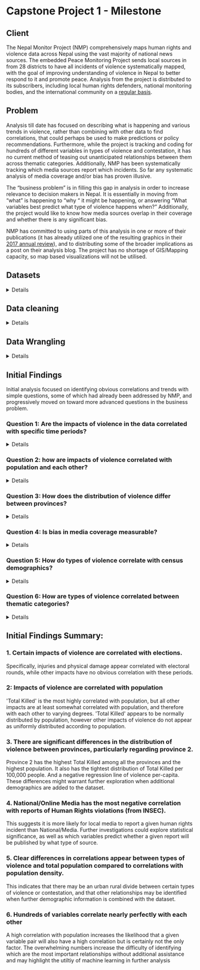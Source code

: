 # Capstone Project 1 - Milestone

## Client
The Nepal Monitor Project (NMP) comprehensively maps human rights and violence data across Nepal using the vast majority of national news sources. The embedded Peace Monitoring Project sends local sources in from 28 districts to have all incidents of violence systematically mapped, with the goal of improving understanding of violence in Nepal to better respond to it and promote peace.  Analysis from the project is distributed to its subscribers, including local human rights defenders, national monitoring bodies, and the international community on a [regular basis](https://www.nepalmonitor.org/blog/).  


## Problem
Analysis till date has focused on describing what is happening and various trends in violence, rather than combining with other data to find correlations, that could perhaps be used to make predictions or policy recommendations. Furthermore, while the project is tracking and coding for hundreds of different variables in types of violence and contestation, it has no current method of teasing out unanticipated relationships between them across thematic categories.  Additionally, NMP has been systematically tracking which media sources report which incidents. So far any systematic analysis of media coverage and/or bias has proven illusive.

The “business problem” is in filling this gap in analysis in order to increase relevance to decision makers in Nepal. It is essentially in moving from “what” is happening to “why “ it might be happening, or answering  “What variables best predict what type of violence happens when?”  Additionally, the project would like to know how media sources overlap in their coverage and whether there is any significant bias. 

NMP has committed to using parts of this analysis in one or more of their publications (it has already utilized one of the resulting graphics in their [2017 annual review](https://www.nepalmonitor.org/blog/2018/07/27/the-nepal-peace-monitor-annual-review-2017/)), and to distributing some of the broader implications as a post on their analysis blog. The project has no shortage of GIS/Mapping capacity, so map based visualizations will not be utilised.


## Datasets
<details>

### Nepal Monitor export
The Nepal Monitor Data set is open data, and freely available on the [reports page](https://www.nepalmonitor.org/reports/) of its website [NM_2016_17export.csv](/Data/NM_2016_17export.csv).  It is geocoded by gps and local level boundaries.  The source of each incident is tracked, and violent incidents are further categorised by heigherachical category codes according to [criteria](https://www.nepalmonitor.org/blog/wp-content/uploads/2017/04/NEPAL-CODING-GUIDELINES_FINAL_MAR2017.pdf) developed together with The Asia Foundation. The broad categories for these variables are Location, Event Forms, Weapons, Causes, Cross Cutting Issues, Actors, Impacts. 

### No Duplicate File
While the full dataset dates back to 2012, the Peace Monitoring Project only started applying this methodology in mid 2016. NMP produced a dataset for their 2017 annual review in which duplicate incidents (multiple reports referring to the same incident in the field) had been meticulously removed through a manual process. [2017 PMP Data Final No Duplicates.xlsx](/Data/2017%20PMP%20Data%20Final%20No%20Duplicates.xlsx) is similar to the export, but in excel format with the duplicates removed. 

### Ward level population
The “ward” is the lowest level administrative boundary in Nepal of which there were 36020 until the implementation of federalism. [Nepal_population_household_ward-2011.csv](/Data/Nepal_population_household_ward-2011.csv) is a merge of the [place codes](https://www.humanitarianresponse.info/sites/www.humanitarianresponse.info/files/documents/files/FieldGuideForTheUseOfGeo-Codes.pdf) of these boundaries with 2011 census data from the Nepal Central Bureau of statistics, and altitude data in order to prioritize winterization material distribution as part of the Nepal 2015 earthquake response  hosted on [HDX](https://data.humdata.org/).  The place codes are unique ids for a  hierarchical list of boundaries used  to eliminate errors generated by duplicate and misspelled names in joins and merges between datasets.  Boundary hierarchy:

 Level | Boundary type | Number of units |
|-----|---------|---------|
| 1 | Development Region | 5 |
| 2 | Zone | 14 |
| 3 | District | 75 |
| 4 | Village Development Committee (VDC) | ~7094 |
| 5 | Ward | 36020 |


### Ward Boundary Shapefile
‘[npl_polbanda_adm5_wad_25k_50k_sdn_wgs84.csv](/Data/npl_polbanda_adm5_wad_25k_50k_sdn_wgs84.csv)‘ is ward level boundary data exported from an official UN boundary [shapefile](https://en.wikipedia.org/wiki/Shapefile) hosted on HDX  using QGIS to calculate the area of the shapes. 

### Federal Relational File
In 2017 Nepal created new federal structures, agreed upon in it’s peace process. A relational file [Federal_VDC_Relation_web_clean.xlsx](/Data/Federal_VDC_Relation_web_clean.xlsx) has been provided by the UNRCO correlating the new structures with the old ones. VDC level boundaries were divided, but ward level were not significantly. Boundary hierarchy:

| Level | Boundary type | Number of units |
|-----|---------|---------|
| 1 | Province | 7 |
| 2 | District | 78 |
| 3 | Gaupalika | ? |
| 4 | Ward | ? |



### Potential Data Sets

Other useful Nepal data sets are available on [Humanitarian Data Exchange](https://data.humdata.org/search?q=nepal), the [code4Nepal github repo](https://data.humdata.org/search?q=nepal), and [Open Nepal](http://opennepal.net/).



</details>

## Data cleaning
<details>
  
After an attempt to engineer an automatic process to match manual duplicate removal so it could be applied to the partial 2016 data,  I opted to simply use incidents from the existing 2017 “No Duplicates”  dataset . Because this was an excel file there were some formatting errors importing Nepali script, so I used the index of the no duplicates file to filter the csv export from Nepalmonitor.org.

### Additional steps: 
* Manually removed an errant comma from corrupt csv export   
* Normalized timestamps so that only dates remained
* Removed unnecessary columns 
* Converted yes and no values to 1’s and zeros
* Investigated implications of flattening unique values into dummy columns, but decided against implementation during cleaning steps
* For federal unit relational file, used a function to break out untidy lists of which old wards applied to which new units into separate column.
* Saved resulting files as csv.

see [Datacleaning_steps.txt](/Datacleaning_steps.txt) and [Data Cleaning](/Data/Data%20Cleaning.ipynb) for more details
</details>

## Data Wrangling
<details>

[SpringBoard 7.2 - Apply Data Storytelling.ipynb](/SpringBoard%207.2%20-%20Apply%20Data%20Storytelling.ipynb)  
* Separated out impacts of 2017 incident data for analysis
* Created dataframe of impacts grouped by date
* Created dataframe of impacts grouped by district joined with province number and district population data.

[EDA.ipynb](/EDA.ipynb)
* After analysis of above, created a dataframe of incidents grouped by VDC and joined with VDC level census data
* Joined the above with ‘AREA’ Data exported from the shapefile export and divided population by area to derive a density column
* Created dummy columns for nearly variables tracked by the NMP project.  This made the dataset 375 columns wide. 
* Created a separate dataframe of source type dummy columns for 35 different types of media sources.

</details>

## Initial Findings
Initial analysis focused on identifying obvious correlations and trends with simple questions, some of which had already been addressed by NMP, and progressively moved on toward more advanced questions in the business problem.


### Question 1: Are the impacts of violence in the data correlated with specific time periods?
<details>
  
In 2017, Nepal experienced 3 rounds of elections for new local bodies (created by combining different wards together), and 1 combined round of elections for the House of Representatives and officials at the provincial level. The decision making process for the creation of all these units was highly contested, and resulted in multiple rounds of strikes and protests, beginning with the registration process. These time periods can be highlighted while plotting impacts in a time series to find if there are any notable correlations
![2017 Impacts of Violence by Week](/images/time_series.png)

It is immediately apparent that, while there is no obvious correlation between election rounds and the total number of people killed or raped per week, there is a striking relationship between the total number of injured and the timing of the elections. Interestingly, the spikes in the total number of injured are not reflected in the number of 'Female Injured.' This can either be attributed to an exclusively male participation in election related contestation, or an inability to differentiate gender among injured in media reports. Reports of physical damage to buildings and vehicles similarly match the timing of election rounds
</details>

### Question 2: how are impacts of violence correlated with population and each other?
<details>
  
![linear regression](/images/replot_all.png)

Simply dividing the sum of the Total Killed by the sum of the population per district (divided by 100,000) yields a homicide rate of about 1.68 per 100,000 people.  A linear regression, produces a slope of 1.59 Total Killed per 100,000 people + 0.33

![joint plot - Killed](/images/joint_plot_killed.png)
![joint plot - Injured](/images/joint_plot_injured.png)

From the joint plots above, there is an obvious relationship between district population and various impact numbers. For the Total Killed by population chart, for instance, a "pearsonr = 0.86" shows there is a essentially an 86% linear correlation between Population and 'Total Killed.' In the same graph, "p=1.1e-22" means there is a vanishingly small (1.1 * 10 to the negative 22nd) chance that the null hypothesis (that the relationship is a result of random chance) is correct.

![correlation of impacts](/images/correlation_impacts.png)

A correlation heat map of all impacts shows a slight correlation between nearly all impacts, save for severe building damage. This could be a function of all these impacts being correlated with population. The highest overall correlation with population appears to be "Total Killed."

![correlation of impacts normalized by population](/images/correlation_impacts_normalized.png)


Controlling for population by using impact numbers re-mapped per 100,000 population reveals a few interesting hot-spots. Some correlations between impacts are obvious, as they reflect overlapping events. For example, "Female Killed" is a subset of "Total Killed" so both should be correlated with each other. The same applies for "Total injured" v. "Female Injured," "Total no. Rape or Attempted Rape" v. female and youth rape, etc. Total killed numbers still show slight correlations with most other impacts, even when controlling for population, including injuries, rapes, abductions, and building damage. This may be a result of multiple impacts resulting from the same major events, but perhaps also shows there are some commonalities beyond population numbers which might predict where violence takes place. Incorporating other demographic information could be informative.

Other interesting correlations in the population normalized heat map:
* Total/Female Injured and Total Buildings damaged (pearsonr = 0.51).
* Total Buildings and Total Vehicles (pearsonr = 0.47)
* Population and abductions (pearsonr = 0.17 - 0.28 despite normalization)
* Negative correlation between population and injuries per capita (pearsonr = -0.22)
* Higher correlation between Total Injured and Youth - below 25 - Killed (0.66) than Female Killed and Total Killed (0.45)

![Histogram - Killed](/images/hist_killed.png)
![Histogram - Injured](/images/hist_injured.png)

The histograms in the left show the raw distribution of 'Total Killed' and 'Total Injured, with their similar skew to the right, indicating more districts have lower impact numbers and fewer districts have higher impact numbers.

The histograms on the right show the same impacts per 100,000 population. While dividing the 'Total Killed' by population creates a more normal (bell shaped) distribution, doing the same to 'Total Injured,' barely changes the shape of the distribution at all. A theoretical normal distribution has been overlaid the Total Killed per 100,000 histogram to show the similarity. Additionally a Shapiro-Wilk test with a p-value of 0.19 means the distribution is probably normal or - more accurately - is not rejected as a normal distribution. 
</details>

### Question 3: How does the distribution of violence differ between provinces?
<details>
  
![Pair Plot](/images/pairplot_province.png)
Shading a pair plot of Total Killed v. Population per district according to province, produces a histogram of population per district and Total Killed by district, while combining both together in scatter plots. It is immediately apparent that both the histograms look very much like each other. The most common number of people per district is around 250,000 while the most common Total Killed is somewhere between 2.5 and 5, with the distribution rapidly falling off in both graphs as numbers rise.

Kathmandu district can be seen standing apart in all graphs with a population of slightly under 1,750,000 and approximately 26 Total Killed, colored to match province 3. Province 2 also stands out, in that it doesn't have any districts with a population below 500,000, and is thus responsible for a "bulge" in the middle of both histograms.

Of course, the most obvious way in which Province 2 stands out is with its regression line. All other provinces more or less display a regression line correlating Total Killed with Population, while Province 2, displays a prominently different trend. Why is this?

![Regression - Nepal v. Province 2](/images/regplot_prov_2.png)

By plotting Total Killed v. Population regression line for Nepal and separating out province 2, We can see the reason for Province 2 bucking the trend is two fold: Sarlahi has far fewer violent deaths per-capita than the linear regression line for all provinces(1.59 +0.33 deaths per 100,000 people), while Parsa, Saptari, Siraha, and Rautahat have considerably more. These are different enough from each other to result in a regression line of (-2.12 +28.3 deaths per 100,000 people) for province 2.

![Distribution of violent deaths](/images/dist_violent_deaths.png)

The the box plot above visualizes the distribution of violent deaths per 100,000 people over Nepal's federal provinces. Each dot in the overlaid swarm plot represents a district, with it's vertical position indicating the 'Total Killed' per 100,000 pop. in that district. Each province is plotted separately, by the province number, with the leading and trailing districts for each labeled.

The outlier status of Sarlahi can be seen in province 2, with ~1.1 killed per 100,000 people, while the rest of the Province is bunched up between 2 and 3 killed per 100,000, with a median of ~2.1 per 100,000. Note that despite the wide distribution between 0 and 4 Killed per 100,000, the boxes are mostly centered along the 1.59 deaths per 100,000 line from the previous regression plot, with the medians between 1 and 2.1 deaths per 100,000 people.
</details>

### Question 4: Is bias in media coverage measurable?
<details>

![Top and bottom 10 correlation with INSEC](/images/INSEC_corr.png)

The figure above displays the top and 10 correlations with INSEC on a per-incident basis. The most extreme negative correlation between sources is between INSEC and National/Online Media.  This might suggest an underreporting of the types of incidents reported by INSEC (Notably Sexual assault and one sided violence) in the national media. 
</details>

### Question 5: How do types of violence correlate with census demographics?
<details>

![Top and bottom 10 correlation with POPULATION](/images/pop_corr.png)
![Top and bottom 10 correlation with DENSITY](/images/density_coor.png)

Several of the variables least and most correlated with population are also least and most correlated with population density.  These (highlighted above) include household numbers, National/Online Media as a source, Violence targeted at criminals, and a negative correlation with high elevation.  Other variables change their ranking significantly between the two.  Dalit (untouchable) related issues, sexual assaults and suicides are in the 10 most negatively correlated with population density, where this is not the case with Population, likely indicating that such issues may be more likely to occur in rural areas. 
</details>

### Question 6: How are types of violence correlated between thematic categories?
<details>
  
![All Paired Variables](/images/huge_corr.png)
Producing a correlation heat map of every variable sorted by VDC results in too many paired variables see effectively (right click > view image to zoom in and read labels). However, sorting the map by correlation to population displays some interesting patterns.
* Variables with a high correlation with population tend to be more correlated with each other, though not universally so
* There is a 'stripe' of very highly correlated variables near the top/left, including "Crosscutting issues_Earthquake" which seem to correlate with nearly all other variables to the same degree. The effects of the earthquake were localized, so perhaps all of these issues are are in earthquake effected VDCs. 
* Some 'stripes' of this nature include relationships that are unexpected - Organizations based on economic demands, Women's Rights Activists, and Hindu, appear correlated to other variables at nearly the same rate.
* While there appears to be potential for several areas of exploration, the information appears too overwhelming for effective analysis.

![Pearson Correlation - every 10,000th paired variable](/images/short_corr.png)

Plotting every 10,000th pair with less than a perfect 1 to 1 pearson correlation (which should only occur when variables are paired against themselves) shows that out of the 132,076 pairs with such a relationship, Roughly 50% of those have a some positive correlation, with the other half having either no correlation or a very slight negative correlation. Slightly more than 1% represented a pearson correlation greater than 0.9, although this still represents 134 pairs. 
</details>

## Initial Findings Summary:

### 1. Certain impacts of violence are correlated with elections. 
Specifically, injuries and physical damage appear correlated with electoral rounds, while other impacts have no obvious correlation with these periods.
### 2: Impacts of violence are correlated with population
'Total Killed' is the most highly correlated with population, but all other impacts are at least somewhat correlated with population, and therefore with each other to varying degrees. 'Total Killed' appears to be normally distributed by population, however other impacts of violence do not appear as uniformly distributed according to population.
### 3. There are significant differences in the distribution of violence between provinces, particularly regarding province 2.
Province 2 has the highest Total Killed among all the provinces and the highest population.  It also has the tightest distribution of Total Killed per 100,000 people.  And a negative regression line of violence per-capita.  These differences might warrant further exploration when additional demographics are added to the dataset. 
### 4. National/Online Media has the most negative correlation with reports of Human Rights violations (from INSEC).  
This suggests it is more likely for local media to report a given human rights incident than National/Media.  Further investigations could explore statistical significance, as well as which variables predict whether a given report will be published by what type of source. 
### 5. Clear differences in correlations appear between types of violence and total population compared to correlations with population density. 
This indicates that there may be an urban rural divide between certain types of violence or contestation, and that other relationships may be identified when further demographic information is combined with the dataset.  
### 6. Hundreds of variables correlate nearly perfectly with each other
A high correlation with population increases the likelihood that a given variable pair will also have a high correlation but is certainly not the only factor. The overwhelming numbers increase the difficulty of identifying which are the most important relationships without additional assistance and may highlight the utiltiy of machine learning in further analysis


